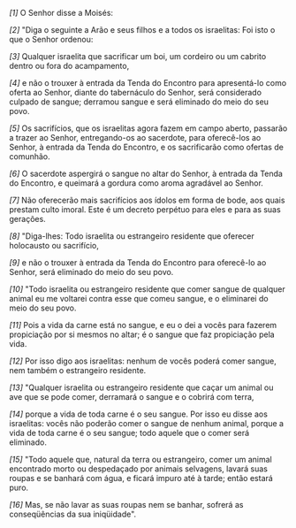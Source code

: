 *[1]* O Senhor disse a Moisés:

*[2]* "Diga o seguinte a Arão e seus filhos e a todos os israelitas: Foi isto o que o Senhor ordenou:

*[3]* Qualquer israelita que sacrificar um boi, um cordeiro ou um cabrito dentro ou fora do acampamento,

*[4]* e não o trouxer à entrada da Tenda do Encontro para apresentá-lo como oferta ao Senhor, diante do tabernáculo do Senhor, será considerado culpado de sangue; derramou sangue e será eliminado do meio do seu povo.

*[5]* Os sacrifícios, que os israelitas agora fazem em campo aberto, passarão a trazer ao Senhor, entregando-os ao sacerdote, para oferecê-los ao Senhor, à entrada da Tenda do Encontro, e os sacrificarão como ofertas de comunhão.

*[6]* O sacerdote aspergirá o sangue no altar do Senhor, à entrada da Tenda do Encontro, e queimará a gordura como aroma agradável ao Senhor.

*[7]* Não oferecerão mais sacrifícios aos ídolos em forma de bode, aos quais prestam culto imoral. Este é um decreto perpétuo para eles e para as suas gerações.

*[8]* "Diga-lhes: Todo israelita ou estrangeiro residente que oferecer holocausto ou sacrifício,

*[9]* e não o trouxer à entrada da Tenda do Encontro para oferecê-lo ao Senhor, será eliminado do meio do seu povo.

*[10]* "Todo israelita ou estrangeiro residente que comer sangue de qualquer animal eu me voltarei contra esse que comeu sangue, e o eliminarei do meio do seu povo.

*[11]* Pois a vida da carne está no sangue, e eu o dei a vocês para fazerem propiciação por si mesmos no altar; é o sangue que faz propiciação pela vida.

*[12]* Por isso digo aos israelitas: nenhum de vocês poderá comer sangue, nem também o estrangeiro residente.

*[13]* "Qualquer israelita ou estrangeiro residente que caçar um animal ou ave que se pode comer, derramará o sangue e o cobrirá com terra,

*[14]* porque a vida de toda carne é o seu sangue. Por isso eu disse aos israelitas: vocês não poderão comer o sangue de nenhum animal, porque a vida de toda carne é o seu sangue; todo aquele que o comer será eliminado.

*[15]* "Todo aquele que, natural da terra ou estrangeiro, comer um animal encontrado morto ou despedaçado por animais selvagens, lavará suas roupas e se banhará com água, e ficará impuro até à tarde; então estará puro.

*[16]* Mas, se não lavar as suas roupas nem se banhar, sofrerá as conseqüências da sua iniqüidade".

